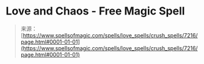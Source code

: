 <!--yml
category: 未分类
date: 2024-06-12 18:42:11
-->

# Love and Chaos - Free Magic Spell

> 来源：[https://www.spellsofmagic.com/spells/love_spells/crush_spells/7216/page.html#0001-01-01](https://www.spellsofmagic.com/spells/love_spells/crush_spells/7216/page.html#0001-01-01)